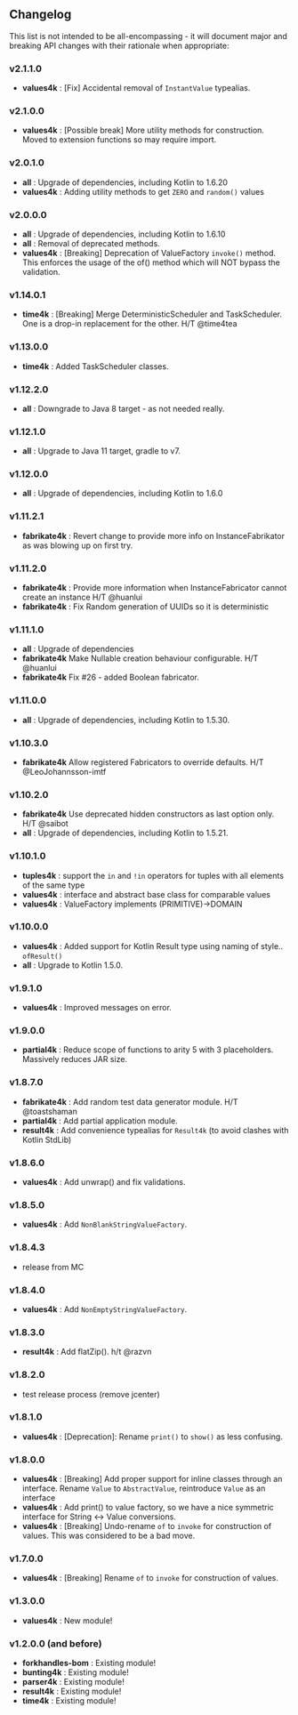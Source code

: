 <h2 class="github">Changelog</h2>

This list is not intended to be all-encompassing - it will document major and breaking API changes with their rationale
when appropriate:

### v2.1.1.0
- **values4k** : [Fix] Accidental removal of `InstantValue` typealias.

### v2.1.0.0
- **values4k** : [Possible break] More utility methods for construction. Moved to extension functions so may require import.

### v2.0.1.0
- **all** : Upgrade of dependencies, including Kotlin to 1.6.20
- **values4k** : Adding utility methods to get `ZERO` and `random()` values

### v2.0.0.0
- **all** : Upgrade of dependencies, including Kotlin to 1.6.10
- **all** : Removal of deprecated methods.
- **values4k** : [Breaking] Deprecation of ValueFactory `invoke()` method. This enforces the usage of the of() method which will NOT bypass the validation.

### v1.14.0.1
- **time4k** : [Breaking] Merge DeterministicScheduler and TaskScheduler. One is a drop-in replacement for the other. H/T @time4tea

### v1.13.0.0
- **time4k** : Added TaskScheduler classes.

### v1.12.2.0
- **all** : Downgrade to Java 8 target - as not needed really.

### v1.12.1.0
- **all** : Upgrade to Java 11 target, gradle to v7.

### v1.12.0.0
- **all** : Upgrade of dependencies, including Kotlin to 1.6.0

### v1.11.2.1
- **fabrikate4k** : Revert change to provide more info on InstanceFabrikator as was blowing up on first try.

### v1.11.2.0
- **fabrikate4k** : Provide more information when InstanceFabricator cannot create an instance H/T @huanlui
- **fabrikate4k** : Fix Random generation of UUIDs so it is deterministic

### v1.11.1.0
- **all** : Upgrade of dependencies
- **fabrikate4k** Make Nullable creation behaviour configurable. H/T @huanlui
- **fabrikate4k** Fix #26 - added Boolean fabricator.

### v1.11.0.0
- **all** : Upgrade of dependencies, including Kotlin to 1.5.30.

### v1.10.3.0
- **fabrikate4k** Allow registered Fabricators to override defaults. H/T @LeoJohannsson-imtf

### v1.10.2.0
- **fabrikate4k** Use deprecated hidden constructors as last option only. H/T @saibot
- **all** : Upgrade of dependencies, including Kotlin to 1.5.21.

### v1.10.1.0
- **tuples4k** : support the `in` and `!in` operators for tuples with all elements of the same type
- **values4k** : interface and abstract base class for comparable values
- **values4k** : ValueFactory implements (PRIMITIVE)->DOMAIN

### v1.10.0.0
- **values4k** : Added support for Kotlin Result type using naming of style.. `ofResult()`
- **all** : Upgrade to Kotlin 1.5.0.

### v1.9.1.0
- **values4k** : Improved messages on error.

### v1.9.0.0
- **partial4k** : Reduce scope of functions to arity 5 with 3 placeholders. Massively reduces JAR size.

### v1.8.7.0
- **fabrikate4k** : Add random test data generator module. H/T @toastshaman
- **partial4k** : Add partial application module.
- **result4k** : Add convenience typealias for `Result4k` (to avoid clashes with Kotlin StdLib)

### v1.8.6.0
- **values4k** : Add unwrap() and fix validations.

### v1.8.5.0
- **values4k** : Add `NonBlankStringValueFactory`.

### v1.8.4.3
- release from MC

### v1.8.4.0
- **values4k** : Add `NonEmptyStringValueFactory`.

### v1.8.3.0
- **result4k** : Add flatZip(). h/t @razvn

### v1.8.2.0
- test release process (remove jcenter)

### v1.8.1.0
- **values4k** : [Deprecation]: Rename `print()` to `show()` as less confusing.

### v1.8.0.0
- **values4k** : [Breaking] Add proper support for inline classes through an interface. Rename `Value` to `AbstractValue`, reintroduce `Value` as an interface
- **values4k** : Add print() to value factory, so we have a nice symmetric interface for String <-> Value conversions.
- **values4k** : [Breaking] Undo-rename `of` to `invoke` for construction of values. This was considered to be a bad move.

### v1.7.0.0
- **values4k** : [Breaking] Rename `of` to `invoke` for construction of values.

### v1.3.0.0
- **values4k** : New module!

### v1.2.0.0 (and before)
- **forkhandles-bom** : Existing module!
- **bunting4k** : Existing module!
- **parser4k** : Existing module!
- **result4k** : Existing module!
- **time4k** : Existing module!
